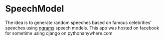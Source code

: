 # SpeechModel
The idea is to generate random speeches based on famous celebrities' speeches using [ngrams](https://en.wikipedia.org/wiki/N-gram) speech models.
This app was hosted on facebook for sometime using django on pythonanywhere.com
